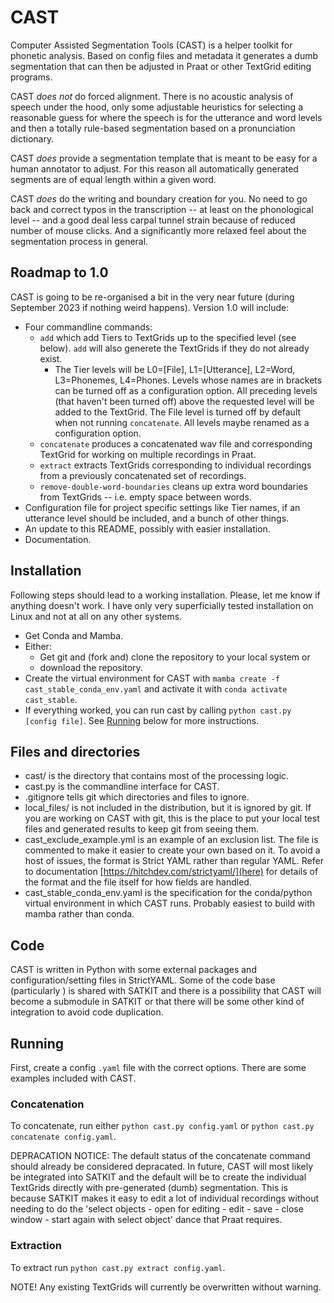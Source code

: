 # CAST

Computer Assisted Segmentation Tools (CAST) is a helper toolkit for phonetic
analysis. Based on config files and metadata it generates a dumb segmentation
that can then be adjusted in Praat or other TextGrid editing programs.

CAST *does not* do forced alignment. There is no acoustic analysis of speech
under the hood, only some adjustable heuristics for selecting a reasonable guess
for where the speech is for the utterance and word levels and then a totally
rule-based segmentation based on a pronunciation dictionary.

CAST *does* provide a segmentation template that is meant to be easy for a human
annotator to adjust. For this reason all automatically generated segments are of
equal length within a given word.

CAST *does* do the writing and boundary creation for you. No need to go back and
correct typos in the transcription -- at least on the phonological level -- and
a good deal less carpal tunnel strain because of reduced number of mouse
clicks. And a significantly more relaxed feel about the segmentation process in
general.

## Roadmap to 1.0

CAST is going to be re-organised a bit in the very near future (during September
2023 if nothing weird happens). Version 1.0 will include:

- Four commandline commands:
  - `add` which add Tiers to TextGrids up to the specified level (see below).
    `add` will also generete the TextGrids if they do not already exist.
    - The Tier levels will be L0=[File], L1=[Utterance], L2=Word, L3=Phonemes,
      L4=Phones. Levels whose names are in brackets can be turned off as a
      configuration option. All preceding levels (that haven't been turned off)
      above the requested level will be added to the TextGrid. The File level is
      turned off by default when not running `concatenate`. All levels maybe
      renamed as a configuration option.
  - `concatenate` produces a concatenated wav file and corresponding TextGrid
    for working on multiple recordings in Praat.
  - `extract` extracts TextGrids corresponding to individual recordings from a
    previously concatenated set of recordings.
  - `remove-double-word-boundaries` cleans up extra word boundaries from
    TextGrids -- i.e. empty space between words.
- Configuration file for project specific settings like Tier names, if an
  utterance level should be included, and a bunch of other things.
- An update to this README, possibly with easier installation.
- Documentation.

## Installation

Following steps should lead to a working installation. Please, let me know if
anything doesn't work. I have only very superficially tested installation on
Linux and not at all on any other systems.

- Get Conda and Mamba.
- Either:
  - Get git and (fork and) clone the repository to your local system or
  - download the repository.
- Create the virtual environment for CAST with
  `mamba create -f cast_stable_conda_env.yaml` and activate it with
  `conda activate cast_stable`.
- If everything worked, you can run cast by calling `python cast.py [config
  file]`. See [Running](#running) below for more instructions.

## Files and directories

- cast/ is the directory that contains most of the processing logic.
- cast.py is the commandline interface for CAST.
- .gitignore tells git which directories and files to ignore.
- local_files/ is not included in the distribution, but it is ignored by git. If
  you are working on CAST with git, this is the place to put your local test
  files and generated results to keep git from seeing them.
- cast_exclude_example.yml is an example of an exclusion list. The file is
  commented to make it easier to create your own based on it. To avoid a host of
  issues, the format is Strict YAML rather than regular YAML. Refer to
  documentation [https://hitchdev.com/strictyaml/](here) for details of the
  format and the file itself for how fields are handled.
- cast_stable_conda_env.yaml is the specification for the conda/python virtual
  environment in which CAST runs. Probably easiest to build with mamba rather
  than conda.

## Code

CAST is written in Python with some external packages and configuration/setting
files in StrictYAML. Some of the code base (particularly ) is shared with SATKIT
and there is a possibility that CAST will become a submodule in SATKIT or that
there will be some other kind of integration to avoid code duplication.

## Running

First, create a config `.yaml` file with the correct options. There are some
examples included with CAST.

### Concatenation

To concatenate, run either `python cast.py config.yaml` or `python cast.py
concatenate config.yaml`.

DEPRACATION NOTICE: The default status of the concatenate command should already
be considered depracated. In future, CAST will most likely be integrated into
SATKIT and the default will be to create the individual TextGrids directly with
pre-generated (dumb) segmentation. This is because SATKIT makes it easy to edit
a lot of individual recordings without needing to do the 'select objects - open
for editing - edit - save - close window - start again with select object' dance
that Praat requires.

### Extraction

To extract run `python cast.py extract config.yaml`.

NOTE! Any existing TextGrids will currently be overwritten without warning.
